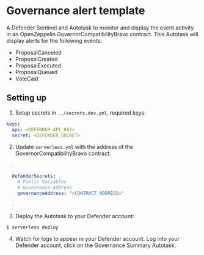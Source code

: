 # Governance alert template

A Defender Sentinel and Autotask to monitor and display the event activity in an OpenZeppelin GovernorCompatibilityBravo contract.  This Autotask will display alerts for the following events:
* ProposalCanceled
* ProposalCreated
* ProposalExecuted
* ProposalQueued
* VoteCast

## Setting up
1. Setup secrets in `../secrets.dev.yml`, required keys:
```yaml 
keys:
  api: <DEFENDER_API_KEY>
  secret: <DEFENDER_SECRET>
```
2. Update `serverless.yml` with the address of the GovernorCompatibilityBravo contract:
```yaml
  .
  .
  defenderSecrets:
    # Public Variables
    # Governance Address
    governanceAddress: "<CONTRACT_ADDRESS>"
  .
  .
```
3. Deploy the Autotask to your Defender account:
```console
$ serverless deploy
```
4. Watch for logs to appear in your Defender account.  Log into your Defender account, click on the Governance Summary Autotask.
